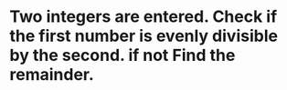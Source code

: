 # Two integers are entered. Check if the first number is evenly divisible by the second. if not Find the remainder.